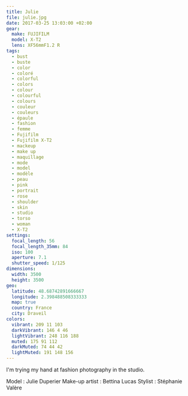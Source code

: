 ```yaml
---
title: Julie
file: julie.jpg
date: 2017-03-25 13:03:00 +02:00
gear:
  make: FUJIFILM
  model: X-T2
  lens: XF56mmF1.2 R
tags:
  - bust
  - buste
  - color
  - coloré
  - colorful
  - colors
  - colour
  - colourful
  - colours
  - couleur
  - couleurs
  - épaule
  - fashion
  - femme
  - Fujifilm
  - Fujifilm X-T2
  - mackeup
  - make up
  - maquillage
  - mode
  - model
  - modèle
  - peau
  - pink
  - portrait
  - rose
  - shoulder
  - skin
  - studio
  - torso
  - woman
  - X-T2
settings:
  focal_length: 56
  focal_length_35mm: 84
  iso: 100
  aperture: 7.1
  shutter_speed: 1/125
dimensions:
  width: 3500
  height: 3500
geo:
  latitude: 48.68742891666667
  longitude: 2.398488508333333
  map: true
  country: France
  city: Draveil
colors:
  vibrant: 209 11 103
  darkVibrant: 146 4 46
  lightVibrant: 248 116 188
  muted: 175 91 112
  darkMuted: 74 44 42
  lightMuted: 191 148 156
---
```


I'm trying my hand at fashion photography in the studio.

Model : Julie Duperier
Make-up artist : Bettina Lucas
Stylist : Stéphanie Valère
